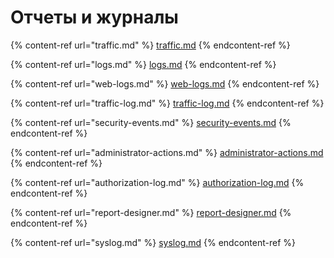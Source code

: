 # Отчеты и журналы

{% content-ref url="traffic.md" %}
[traffic.md](traffic.md)
{% endcontent-ref %}

{% content-ref url="logs.md" %}
[logs.md](logs.md)
{% endcontent-ref %}

{% content-ref url="web-logs.md" %}
[web-logs.md](web-logs.md)
{% endcontent-ref %}

{% content-ref url="traffic-log.md" %}
[traffic-log.md](traffic-log.md)
{% endcontent-ref %}

{% content-ref url="security-events.md" %}
[security-events.md](security-events.md)
{% endcontent-ref %}

{% content-ref url="administrator-actions.md" %}
[administrator-actions.md](administrator-actions.md)
{% endcontent-ref %}

{% content-ref url="authorization-log.md" %}
[authorization-log.md](authorization-log.md)
{% endcontent-ref %}

{% content-ref url="report-designer.md" %}
[report-designer.md](report-designer.md)
{% endcontent-ref %}

{% content-ref url="syslog.md" %}
[syslog.md](syslog.md)
{% endcontent-ref %}